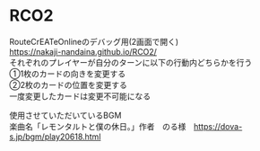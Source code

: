 # RCO2
RouteCrEATeOnlineのデバッグ用(2画面で開く)
<br>
https://nakaji-nandaina.github.io/RCO2/
<br>
それぞれのプレイヤーが自分のターンに以下の行動内どちらかを行う
<br>
①1枚のカードの向きを変更する
<br>
②2枚のカードの位置を変更する
<br>
一度変更したカードは変更不可能になる

使用させていただいているBGM
<br>
楽曲名「レモンタルトと僕の休日。」作者　のる様　https://dova-s.jp/bgm/play20618.html
